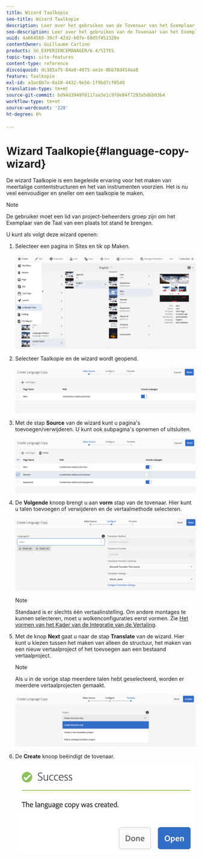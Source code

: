```yaml
---
title: Wizard Taalkopie
seo-title: Wizard Taalkopie
description: Leer over het gebruiken van de Tovenaar van het Exemplaar van de Taal in AEM.
seo-description: Leer over het gebruiken van de Tovenaar van het Exemplaar van de Taal in AEM.
uuid: 4a664568-30cf-42d2-b07e-68d5f451328e
contentOwner: Guillaume Carlino
products: SG_EXPERIENCEMANAGER/6.4/SITES
topic-tags: site-features
content-type: reference
discoiquuid: dc185a75-84a0-4075-ae1e-8bb78d414aa8
feature: Taalkopie
exl-id: a3ac6b7e-8a18-4432-9e56-1f9bd7cf0548
translation-type: tm+mt
source-git-commit: bd94d3949f0117aa3e1c9f0e84f7293a5d6b03b4
workflow-type: tm+mt
source-wordcount: '228'
ht-degree: 0%

---
```


# Wizard Taalkopie{#language-copy-wizard}

De wizard Taalkopie is een begeleide ervaring voor het maken van meertalige contentstructuren en het van instrumenten voorzien. Het is nu veel eenvoudiger en sneller om een taalkopie te maken.

>[!NOTE]
>
>De gebruiker moet een lid van project-beheerders groep zijn om het Exemplaar van de Taal van een plaats tot stand te brengen.

U kunt als volgt deze wizard openen:

1. Selecteer een pagina in Sites en tik op Maken.

   ![chlimage_1-48](assets/chlimage_1-48.jpeg)

1. Selecteer Taalkopie en de wizard wordt geopend.

   ![chlimage_1-49](assets/chlimage_1-49.jpeg)

1. Met de stap **Source** van de wizard kunt u pagina&#39;s toevoegen/verwijderen. U kunt ook subpagina&#39;s opnemen of uitsluiten.

   ![chlimage_1-50](assets/chlimage_1-50.jpeg)

1. De **Volgende** knoop brengt u aan **vorm** stap van de tovenaar. Hier kunt u talen toevoegen of verwijderen en de vertaalmethode selecteren.

   ![chlimage_1-51](assets/chlimage_1-51.jpeg)

   >[!NOTE]
   >
   >Standaard is er slechts één vertaalinstelling. Om andere montages te kunnen selecteren, moet u wolkenconfiguraties eerst vormen. Zie [Het vormen van het Kader van de Integratie van de Vertaling](/help/sites-administering/tc-tic.md).

1. Met de knop **Next** gaat u naar de stap **Translate** van de wizard. Hier kunt u kiezen tussen het maken van alleen de structuur, het maken van een nieuw vertaalproject of het toevoegen aan een bestaand vertaalproject.

   >[!NOTE]
   >
   >Als u in de vorige stap meerdere talen hebt geselecteerd, worden er meerdere vertaalprojecten gemaakt.

   ![chlimage_1-52](assets/chlimage_1-52.jpeg)

1. De **Create** knoop beëindigt de tovenaar.

   ![chlimage_1-53](assets/chlimage_1-53.jpeg)
